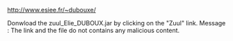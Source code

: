 http://www.esiee.fr/~dubouxe/

Donwload the zuul_Elie_DUBOUX.jar by clicking on the "Zuul" link.
Message : The link and the file do not contains any malicious content.
